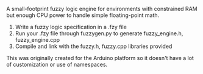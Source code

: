 A small-footprint fuzzy logic engine for environments with constrained RAM
but enough CPU power to handle simple floating-point math.

1. Write a fuzzy logic specification in a .fzy file
2. Run your .fzy file through fuzzygen.py to generate fuzzy_engine.h, fuzzy_engine.cpp
3. Compile and link with the fuzzy.h, fuzzy.cpp libraries provided

This was originally created for the Arduino platform so it doesn't have a lot
of customization or use of namespaces.
